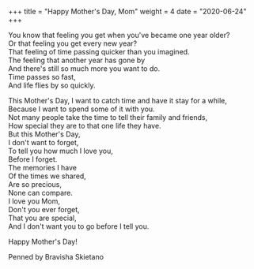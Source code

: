 +++
title = "Happy Mother's Day, Mom"
weight = 4
date = "2020-06-24"
+++

You know that feeling you get when you've became one year older?\
Or that feeling you get every new year?\
That feeling of time passing quicker than you imagined.\
The feeling that another year has gone by\
And there's still so much more you want to do.\
Time passes so fast,\
And life flies by so quickly.

This Mother's Day, I want to catch time and have it stay for a while,\
Because I want to spend some of it with you.\
Not many people take the time to tell their family and friends,\
How special they are to that one life they have.\
But this Mother's Day,\
I don't want to forget,\
To tell you how much I love you,\
Before I forget.\
The memories I have\
Of the times we shared,\
Are so precious,\
None can compare.\
I love you Mom,\
Don't you ever forget,\
That you are special,\
And I don't want you to go before I tell you.

Happy Mother's Day!

Penned by Bravisha Skietano
